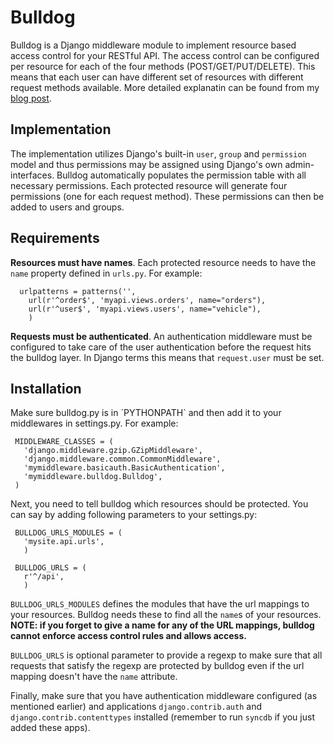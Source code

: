 Bulldog
=======

Bulldog is a Django middleware module to implement resource based
access control for your RESTful API. The access control can be
configured per resource for each of the four methods
(POST/GET/PUT/DELETE). This means that each user can have different
set of resources with different request methods available. More
detailed explanatin can be found from my [blog post][1].


Implementation
--------------

The implementation utilizes Django's built-in `user`, `group` and
`permission` model and thus permissions may be assigned using Django's
own admin-interfaces. Bulldog automatically populates the permission
table with all necessary permissions. Each protected resource will
generate four permissions (one for each request method). These
permissions can then be added to users and groups.


Requirements
------------

**Resources must have names**. Each protected resource needs to have
the `name` property defined in `urls.py`. For example:

      urlpatterns = patterns('',
        url(r'^order$', 'myapi.views.orders', name="orders"),
        url(r'^user$', 'myapi.views.users', name="vehicle"),
        )

**Requests must be authenticated**. An authentication middleware must
be configured to take care of the user authentication before the
request hits the bulldog layer. In Django terms this means that
`request.user` must be set.

Installation
------------

Make sure bulldog.py is in ´PYTHONPATH` and then add it to your
middlewares in settings.py. For example:

     MIDDLEWARE_CLASSES = (
       'django.middleware.gzip.GZipMiddleware',
       'django.middleware.common.CommonMiddleware',
       'mymiddleware.basicauth.BasicAuthentication',
       'mymiddleware.bulldog.Bulldog',
     )
     
Next, you need to tell bulldog which resources should be
protected. You can say by adding following parameters to your
settings.py:

     BULLDOG_URLS_MODULES = (
       'mysite.api.urls',
       )

     BULLDOG_URLS = (
       r'^/api',
       )


`BULLDOG_URLS_MODULES` defines the modules that have the url mappings
to your resources. Bulldog needs these to find all the `name`s of your
resources. **NOTE: if you forget to give a name for any of the URL
mappings, bulldog cannot enforce access control rules and allows
access.**

`BULLDOG_URLS` is optional parameter to provide a regexp to make sure
that all requests that satisfy the regexp are protected by bulldog
even if the url mapping doesn't have the `name` attribute.

Finally, make sure that you have authentication middleware configured
(as mentioned earlier) and applications `django.contrib.auth` and
`django.contrib.contenttypes` installed (remember to run `syncdb` if
you just added these apps).

[1]:http://wuher-random.blogspot.com/2011/09/access-control-for-your-restful-api.html
